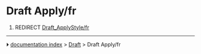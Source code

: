 # Draft Apply/fr
1.  REDIRECT [Draft_ApplyStyle/fr](Draft_ApplyStyle/fr.md)



---
⏵ [documentation index](../README.md) > [Draft](Draft_Workbench.md) > Draft Apply/fr
